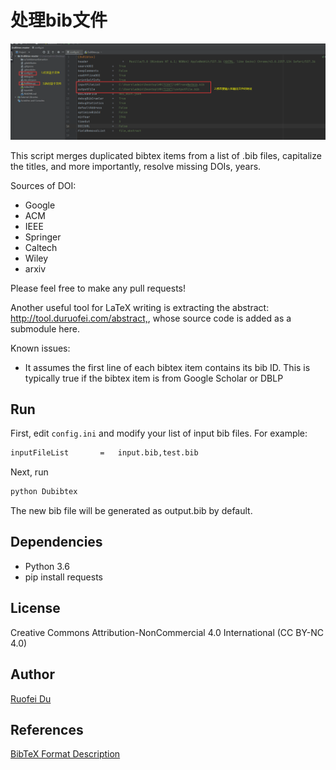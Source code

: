 # 处理bib文件
![Alt text](https://github.com/liuzywen/Bib/blob/main/readme.png)

This script merges duplicated bibtex items from a list of .bib files,
capitalize the titles, and more importantly, resolve missing DOIs, years.

Sources of DOI:

- Google
- ACM
- IEEE
- Springer
- Caltech
- Wiley
- arxiv

Please feel free to make any pull requests!

Another useful tool for LaTeX writing is extracting the abstract:
<http://tool.duruofei.com/abstract,>, whose source code is added as a
submodule here.

Known issues:

- It assumes the first line of each bibtex item contains its bib ID.
  This is typically true if the bibtex item is from Google Scholar or DBLP

## Run

First, edit `config.ini` and modify your list of input bib files. For example:

```sh
inputFileList       =   input.bib,test.bib
```

Next, run

```sh
python Dubibtex
```

The new bib file will be generated as output.bib by default.

## Dependencies

- Python 3.6
- pip install requests

## License

Creative Commons Attribution-NonCommercial 4.0 International (CC BY-NC 4.0)

## Author

[Ruofei Du](http://duruofei.com)

## References

[BibTeX Format Description](http://www.bibtex.org/Format)
